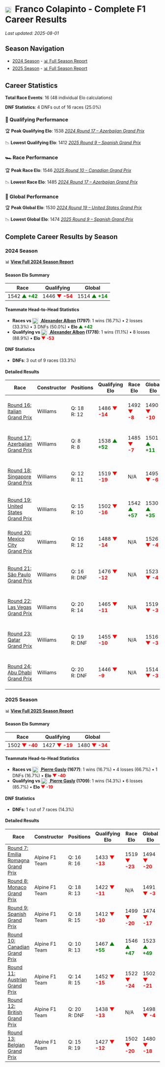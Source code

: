 # <img src="https://upload.wikimedia.org/wikipedia/commons/1/1a/Flag_of_Argentina.svg" alt="Argentina" width="20" height="auto" style="vertical-align: middle; margin-right: 5px;" onerror="this.outerHTML='🇦🇷'; this.style.marginRight='5px';"/> Franco Colapinto - Complete F1 Career Results

*Last updated: 2025-08-01*

## Season Navigation

- [2024 Season](#2024-season) - [📊 Full Season Report](../seasons/2024-season-report)
- [2025 Season](#2025-season) - [📊 Full Season Report](../seasons/2025-season-report)

## Career Statistics

**Total Race Events**: 16 (48 individual Elo calculations)

**DNF Statistics**: 4 DNFs out of 16 races (25.0%)

### 🏁 Qualifying Performance

🏆 **Peak Qualifying Elo**: 1538
   *[2024 Round 17 – Azerbaijan Grand Prix](../seasons/2024-season-report#round-17-azerbaijan-grand-prix)*

📉 **Lowest Qualifying Elo**: 1412
   *[2025 Round 9 – Spanish Grand Prix](../seasons/2025-season-report#round-9-spanish-grand-prix)*

### 🏎️ Race Performance

🏆 **Peak Race Elo**: 1546
   *[2025 Round 10 – Canadian Grand Prix](../seasons/2025-season-report#round-10-canadian-grand-prix)*

📉 **Lowest Race Elo**: 1485
   *[2024 Round 17 – Azerbaijan Grand Prix](../seasons/2024-season-report#round-17-azerbaijan-grand-prix)*

### 🌟 Global Performance

🏆 **Peak Global Elo**: 1530
   *[2024 Round 19 – United States Grand Prix](../seasons/2024-season-report#round-19-united-states-grand-prix)*

📉 **Lowest Global Elo**: 1474
   *[2025 Round 9 – Spanish Grand Prix](../seasons/2025-season-report#round-9-spanish-grand-prix)*


## Complete Career Results by Season

### 2024 Season

📊 **[View Full 2024 Season Report](../seasons/2024-season-report)**

#### Season Elo Summary

| Race | Qualifying | Global |
|------|------------|--------|
| 1542 **<span style="color: green;">▲ +42</span>** | 1446 **<span style="color: red;">▼ -54</span>** | 1514 **<span style="color: green;">▲ +14</span>** |

#### Teammate Head-to-Head Statistics

- **Races vs [<img src="https://upload.wikimedia.org/wikipedia/commons/a/a9/Flag_of_Thailand.svg" alt="Thailand" width="20" height="auto" style="vertical-align: middle; margin-right: 5px;" onerror="this.outerHTML='🇹🇭'; this.style.marginRight='5px';"/> Alexander Albon](alexander-albon) (1797)**: 1 wins (16.7%) • 2 losses (33.3%) • 3 DNFs (50.0%) • **Elo <span style="color: green;">▲ +42</span>**
- **Qualifying vs [<img src="https://upload.wikimedia.org/wikipedia/commons/a/a9/Flag_of_Thailand.svg" alt="Thailand" width="20" height="auto" style="vertical-align: middle; margin-right: 5px;" onerror="this.outerHTML='🇹🇭'; this.style.marginRight='5px';"/> Alexander Albon](alexander-albon) (1778)**: 1 wins (11.1%) • 8 losses (88.9%) • **Elo <span style="color: red;">▼ -53</span>**

#### DNF Statistics

- **DNFs**: 3 out of 9 races (33.3%)

#### Detailed Results

| Race | Constructor | Positions | Qualifying Elo | Race Elo | Global Elo | Teammate |
|------|-------------|-----------|----------------|----------|------------|----------|
| [Round 16: Italian Grand Prix](../seasons/2024-season-report#round-16-italian-grand-prix) | Williams | Q: 18<br/>R: 12 | 1486 **<span style="color: red;">▼ -14</span>** | 1492 **<span style="color: red;">▼ -8</span>** | 1490 **<span style="color: red;">▼ -10</span>** | [<img src="https://upload.wikimedia.org/wikipedia/commons/a/a9/Flag_of_Thailand.svg" alt="Thailand" width="20" height="auto" style="vertical-align: middle; margin-right: 5px;" onerror="this.outerHTML='🇹🇭'; this.style.marginRight='5px';"/> Alexander Albon](alexander-albon)<br/>Q: 9<br/>R: 9 |
| [Round 17: Azerbaijan Grand Prix](../seasons/2024-season-report#round-17-azerbaijan-grand-prix) | Williams | Q: 8<br/>R: 8 | 1538 **<span style="color: green;">▲ +52</span>** | 1485 **<span style="color: red;">▼ -7</span>** | 1501 **<span style="color: green;">▲ +11</span>** | [<img src="https://upload.wikimedia.org/wikipedia/commons/a/a9/Flag_of_Thailand.svg" alt="Thailand" width="20" height="auto" style="vertical-align: middle; margin-right: 5px;" onerror="this.outerHTML='🇹🇭'; this.style.marginRight='5px';"/> Alexander Albon](alexander-albon)<br/>Q: 9<br/>R: 7 |
| [Round 18: Singapore Grand Prix](../seasons/2024-season-report#round-18-singapore-grand-prix) | Williams | Q: 12<br/>R: 11 | 1519 **<span style="color: red;">▼ -19</span>** | N/A | 1495 **<span style="color: red;">▼ -6</span>** | [<img src="https://upload.wikimedia.org/wikipedia/commons/a/a9/Flag_of_Thailand.svg" alt="Thailand" width="20" height="auto" style="vertical-align: middle; margin-right: 5px;" onerror="this.outerHTML='🇹🇭'; this.style.marginRight='5px';"/> Alexander Albon](alexander-albon)<br/>Q: 11<br/>R: DNF |
| [Round 19: United States Grand Prix](../seasons/2024-season-report#round-19-united-states-grand-prix) | Williams | Q: 15<br/>R: 10 | 1502 **<span style="color: red;">▼ -16</span>** | 1542 **<span style="color: green;">▲ +57</span>** | 1530 **<span style="color: green;">▲ +35</span>** | [<img src="https://upload.wikimedia.org/wikipedia/commons/a/a9/Flag_of_Thailand.svg" alt="Thailand" width="20" height="auto" style="vertical-align: middle; margin-right: 5px;" onerror="this.outerHTML='🇹🇭'; this.style.marginRight='5px';"/> Alexander Albon](alexander-albon)<br/>Q: 14<br/>R: 16 |
| [Round 20: Mexico City Grand Prix](../seasons/2024-season-report#round-20-mexico-city-grand-prix) | Williams | Q: 16<br/>R: 12 | 1488 **<span style="color: red;">▼ -14</span>** | N/A | 1526 **<span style="color: red;">▼ -4</span>** | [<img src="https://upload.wikimedia.org/wikipedia/commons/a/a9/Flag_of_Thailand.svg" alt="Thailand" width="20" height="auto" style="vertical-align: middle; margin-right: 5px;" onerror="this.outerHTML='🇹🇭'; this.style.marginRight='5px';"/> Alexander Albon](alexander-albon)<br/>Q: 9<br/>R: DNF |
| [Round 21: São Paulo Grand Prix](../seasons/2024-season-report#round-21-so-paulo-grand-prix) | Williams | Q: 16<br/>R: DNF | 1476 **<span style="color: red;">▼ -12</span>** | N/A | 1523 **<span style="color: red;">▼ -4</span>** | [<img src="https://upload.wikimedia.org/wikipedia/commons/a/a9/Flag_of_Thailand.svg" alt="Thailand" width="20" height="auto" style="vertical-align: middle; margin-right: 5px;" onerror="this.outerHTML='🇹🇭'; this.style.marginRight='5px';"/> Alexander Albon](alexander-albon)<br/>Q: 7<br/>R: DNF |
| [Round 22: Las Vegas Grand Prix](../seasons/2024-season-report#round-22-las-vegas-grand-prix) | Williams | Q: 20<br/>R: 14 | 1465 **<span style="color: red;">▼ -11</span>** | N/A | 1519 **<span style="color: red;">▼ -3</span>** | [<img src="https://upload.wikimedia.org/wikipedia/commons/a/a9/Flag_of_Thailand.svg" alt="Thailand" width="20" height="auto" style="vertical-align: middle; margin-right: 5px;" onerror="this.outerHTML='🇹🇭'; this.style.marginRight='5px';"/> Alexander Albon](alexander-albon)<br/>Q: 17<br/>R: DNF |
| [Round 23: Qatar Grand Prix](../seasons/2024-season-report#round-23-qatar-grand-prix) | Williams | Q: 19<br/>R: DNF | 1455 **<span style="color: red;">▼ -10</span>** | N/A | 1516 **<span style="color: red;">▼ -3</span>** | [<img src="https://upload.wikimedia.org/wikipedia/commons/a/a9/Flag_of_Thailand.svg" alt="Thailand" width="20" height="auto" style="vertical-align: middle; margin-right: 5px;" onerror="this.outerHTML='🇹🇭'; this.style.marginRight='5px';"/> Alexander Albon](alexander-albon)<br/>Q: 16<br/>R: 15 |
| [Round 24: Abu Dhabi Grand Prix](../seasons/2024-season-report#round-24-abu-dhabi-grand-prix) | Williams | Q: 20<br/>R: DNF | 1446 **<span style="color: red;">▼ -9</span>** | N/A | 1514 **<span style="color: red;">▼ -3</span>** | [<img src="https://upload.wikimedia.org/wikipedia/commons/a/a9/Flag_of_Thailand.svg" alt="Thailand" width="20" height="auto" style="vertical-align: middle; margin-right: 5px;" onerror="this.outerHTML='🇹🇭'; this.style.marginRight='5px';"/> Alexander Albon](alexander-albon)<br/>Q: 18<br/>R: 11 |

### 2025 Season

📊 **[View Full 2025 Season Report](../seasons/2025-season-report)**

#### Season Elo Summary

| Race | Qualifying | Global |
|------|------------|--------|
| 1502 **<span style="color: red;">▼ -40</span>** | 1427 **<span style="color: red;">▼ -19</span>** | 1480 **<span style="color: red;">▼ -34</span>** |

#### Teammate Head-to-Head Statistics

- **Races vs [<img src="https://upload.wikimedia.org/wikipedia/commons/c/c3/Flag_of_France.svg" alt="France" width="20" height="auto" style="vertical-align: middle; margin-right: 5px;" onerror="this.outerHTML='🇫🇷'; this.style.marginRight='5px';"/> Pierre Gasly](pierre-gasly) (1677)**: 1 wins (16.7%) • 4 losses (66.7%) • 1 DNFs (16.7%) • **Elo <span style="color: red;">▼ -40</span>**
- **Qualifying vs [<img src="https://upload.wikimedia.org/wikipedia/commons/c/c3/Flag_of_France.svg" alt="France" width="20" height="auto" style="vertical-align: middle; margin-right: 5px;" onerror="this.outerHTML='🇫🇷'; this.style.marginRight='5px';"/> Pierre Gasly](pierre-gasly) (1709)**: 1 wins (14.3%) • 6 losses (85.7%) • **Elo <span style="color: red;">▼ -19</span>**

#### DNF Statistics

- **DNFs**: 1 out of 7 races (14.3%)

#### Detailed Results

| Race | Constructor | Positions | Qualifying Elo | Race Elo | Global Elo | Teammate |
|------|-------------|-----------|----------------|----------|------------|----------|
| [Round 7: Emilia Romagna Grand Prix](../seasons/2025-season-report#round-7-emilia-romagna-grand-prix) | Alpine F1 Team | Q: 16<br/>R: 16 | 1433 **<span style="color: red;">▼ -13</span>** | 1519 **<span style="color: red;">▼ -23</span>** | 1494 **<span style="color: red;">▼ -20</span>** | [<img src="https://upload.wikimedia.org/wikipedia/commons/c/c3/Flag_of_France.svg" alt="France" width="20" height="auto" style="vertical-align: middle; margin-right: 5px;" onerror="this.outerHTML='🇫🇷'; this.style.marginRight='5px';"/> Pierre Gasly](pierre-gasly)<br/>Q: 10<br/>R: 13 |
| [Round 8: Monaco Grand Prix](../seasons/2025-season-report#round-8-monaco-grand-prix) | Alpine F1 Team | Q: 18<br/>R: 13 | 1422 **<span style="color: red;">▼ -11</span>** | N/A | 1491 **<span style="color: red;">▼ -3</span>** | [<img src="https://upload.wikimedia.org/wikipedia/commons/c/c3/Flag_of_France.svg" alt="France" width="20" height="auto" style="vertical-align: middle; margin-right: 5px;" onerror="this.outerHTML='🇫🇷'; this.style.marginRight='5px';"/> Pierre Gasly](pierre-gasly)<br/>Q: 17<br/>R: DNF |
| [Round 9: Spanish Grand Prix](../seasons/2025-season-report#round-9-spanish-grand-prix) | Alpine F1 Team | Q: 18<br/>R: 15 | 1412 **<span style="color: red;">▼ -10</span>** | 1499 **<span style="color: red;">▼ -20</span>** | 1474 **<span style="color: red;">▼ -17</span>** | [<img src="https://upload.wikimedia.org/wikipedia/commons/c/c3/Flag_of_France.svg" alt="France" width="20" height="auto" style="vertical-align: middle; margin-right: 5px;" onerror="this.outerHTML='🇫🇷'; this.style.marginRight='5px';"/> Pierre Gasly](pierre-gasly)<br/>Q: 8<br/>R: 8 |
| [Round 10: Canadian Grand Prix](../seasons/2025-season-report#round-10-canadian-grand-prix) | Alpine F1 Team | Q: 10<br/>R: 13 | 1467 **<span style="color: green;">▲ +55</span>** | 1546 **<span style="color: green;">▲ +47</span>** | 1523 **<span style="color: green;">▲ +49</span>** | [<img src="https://upload.wikimedia.org/wikipedia/commons/c/c3/Flag_of_France.svg" alt="France" width="20" height="auto" style="vertical-align: middle; margin-right: 5px;" onerror="this.outerHTML='🇫🇷'; this.style.marginRight='5px';"/> Pierre Gasly](pierre-gasly)<br/>Q: 20<br/>R: 15 |
| [Round 11: Austrian Grand Prix](../seasons/2025-season-report#round-11-austrian-grand-prix) | Alpine F1 Team | Q: 14<br/>R: 15 | 1452 **<span style="color: red;">▼ -15</span>** | 1522 **<span style="color: red;">▼ -24</span>** | 1502 **<span style="color: red;">▼ -21</span>** | [<img src="https://upload.wikimedia.org/wikipedia/commons/c/c3/Flag_of_France.svg" alt="France" width="20" height="auto" style="vertical-align: middle; margin-right: 5px;" onerror="this.outerHTML='🇫🇷'; this.style.marginRight='5px';"/> Pierre Gasly](pierre-gasly)<br/>Q: 10<br/>R: 13 |
| [Round 12: British Grand Prix](../seasons/2025-season-report#round-12-british-grand-prix) | Alpine F1 Team | Q: 20<br/>R: DNF | 1438 **<span style="color: red;">▼ -13</span>** | N/A | 1498 **<span style="color: red;">▼ -4</span>** | [<img src="https://upload.wikimedia.org/wikipedia/commons/c/c3/Flag_of_France.svg" alt="France" width="20" height="auto" style="vertical-align: middle; margin-right: 5px;" onerror="this.outerHTML='🇫🇷'; this.style.marginRight='5px';"/> Pierre Gasly](pierre-gasly)<br/>Q: 8<br/>R: 6 |
| [Round 13: Belgian Grand Prix](../seasons/2025-season-report#round-13-belgian-grand-prix) | Alpine F1 Team | Q: 15<br/>R: 19 | 1427 **<span style="color: red;">▼ -12</span>** | 1502 **<span style="color: red;">▼ -20</span>** | 1480 **<span style="color: red;">▼ -18</span>** | [<img src="https://upload.wikimedia.org/wikipedia/commons/c/c3/Flag_of_France.svg" alt="France" width="20" height="auto" style="vertical-align: middle; margin-right: 5px;" onerror="this.outerHTML='🇫🇷'; this.style.marginRight='5px';"/> Pierre Gasly](pierre-gasly)<br/>Q: 13<br/>R: 10 |

